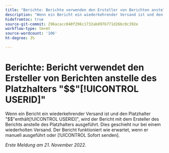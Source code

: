 ```yaml
---
title: "Berichte: Berichte verwenden den Ersteller von Berichten anstelle des Platzhalters $$USERID"
description: "Wenn ein Bericht ein wiederkehrender Versand ist und den Platzhalter $$USERID enthält, wird der Bericht mit dem Ersteller des Berichts und nicht mit dem Platzhalter ausgeführt. Dies geschieht nur bei einem wiederholten Versand. Der Bericht funktioniert wie erwartet, wenn er manuell ausgeführt oder Sofort senden verwendet wird."
hidefromtoc: true
source-git-commit: 296acacc040f296c1732ab897b771d26bc0c392e
workflow-type: tm+mt
source-wordcount: '106'
ht-degree: 3%

---
```



# Berichte: Bericht verwendet den Ersteller von Berichten anstelle des Platzhalters &quot;$$&quot;[!UICONTROL USERID]&quot;

Wenn ein Bericht ein wiederkehrender Versand ist und den Platzhalter &quot;$$&quot;enthält[!UICONTROL USERID]&quot;, wird der Bericht mit dem Ersteller des Berichts anstelle des Platzhalters ausgeführt. Dies geschieht nur bei einem wiederholten Versand. Der Bericht funktioniert wie erwartet, wenn er manuell ausgeführt oder [!UICONTROL Sofort senden].

_Erste Meldung am 21. November 2022._

